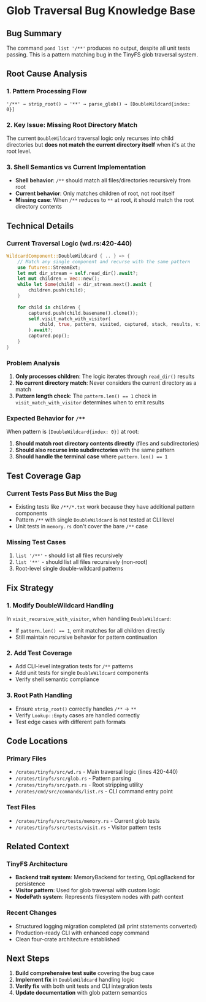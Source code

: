 # Glob Traversal Bug Knowledge Base

## Bug Summary
The command `pond list '/**'` produces no output, despite all unit tests passing. This is a pattern matching bug in the TinyFS glob traversal system.

## Root Cause Analysis

### 1. Pattern Processing Flow
```
'/**' → strip_root() → '**' → parse_glob() → [DoubleWildcard{index: 0}]
```

### 2. Key Issue: Missing Root Directory Match
The current `DoubleWildcard` traversal logic only recurses into child directories but **does not match the current directory itself** when it's at the root level.

### 3. Shell Semantics vs Current Implementation
- **Shell behavior**: `/**` should match all files/directories recursively from root
- **Current behavior**: Only matches children of root, not root itself
- **Missing case**: When `/**` reduces to `**` at root, it should match the root directory contents

## Technical Details

### Current Traversal Logic (wd.rs:420-440)
```rust
WildcardComponent::DoubleWildcard { .. } => {
    // Match any single component and recurse with the same pattern
    use futures::StreamExt;
    let mut dir_stream = self.read_dir().await?;
    let mut children = Vec::new();
    while let Some(child) = dir_stream.next().await {
        children.push(child);
    }
    
    for child in children {
        captured.push(child.basename().clone());
        self.visit_match_with_visitor(
            child, true, pattern, visited, captured, stack, results, visitor,
        ).await?;
        captured.pop();
    }
}
```

### Problem Analysis
1. **Only processes children**: The logic iterates through `read_dir()` results
2. **No current directory match**: Never considers the current directory as a match
3. **Pattern length check**: The `pattern.len() == 1` check in `visit_match_with_visitor` determines when to emit results

### Expected Behavior for `/**`
When pattern is `[DoubleWildcard{index: 0}]` at root:
1. **Should match root directory contents directly** (files and subdirectories)
2. **Should also recurse into subdirectories** with the same pattern
3. **Should handle the terminal case** where `pattern.len() == 1`

## Test Coverage Gap

### Current Tests Pass But Miss the Bug
- Existing tests like `/**/*.txt` work because they have additional pattern components
- Pattern `/**` with single `DoubleWildcard` is not tested at CLI level
- Unit tests in `memory.rs` don't cover the bare `/**` case

### Missing Test Cases
1. `list '/**'` - should list all files recursively
2. `list '**'` - should list all files recursively (non-root)
3. Root-level single double-wildcard patterns

## Fix Strategy

### 1. Modify DoubleWildcard Handling
In `visit_recursive_with_visitor`, when handling `DoubleWildcard`:
- If `pattern.len() == 1`, emit matches for all children directly
- Still maintain recursive behavior for pattern continuation

### 2. Add Test Coverage
- Add CLI-level integration tests for `/**` patterns
- Add unit tests for single `DoubleWildcard` components
- Verify shell semantic compliance

### 3. Root Path Handling
- Ensure `strip_root()` correctly handles `/**` → `**`
- Verify `Lookup::Empty` cases are handled correctly
- Test edge cases with different path formats

## Code Locations

### Primary Files
- `/crates/tinyfs/src/wd.rs` - Main traversal logic (lines 420-440)
- `/crates/tinyfs/src/glob.rs` - Pattern parsing
- `/crates/tinyfs/src/path.rs` - Root stripping utility
- `/crates/cmd/src/commands/list.rs` - CLI command entry point

### Test Files
- `/crates/tinyfs/src/tests/memory.rs` - Current glob tests
- `/crates/tinyfs/src/tests/visit.rs` - Visitor pattern tests

## Related Context

### TinyFS Architecture
- **Backend trait system**: MemoryBackend for testing, OpLogBackend for persistence
- **Visitor pattern**: Used for glob traversal with custom logic
- **NodePath system**: Represents filesystem nodes with path context

### Recent Changes
- Structured logging migration completed (all print statements converted)
- Production-ready CLI with enhanced copy command
- Clean four-crate architecture established

## Next Steps

1. **Build comprehensive test suite** covering the bug case
2. **Implement fix** in `DoubleWildcard` handling logic
3. **Verify fix** with both unit tests and CLI integration tests
4. **Update documentation** with glob pattern semantics
